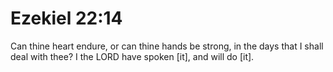 # Ezekiel 22:14

Can thine heart endure, or can thine hands be strong, in the days that I shall deal with thee? I the LORD have spoken [it], and will do [it].